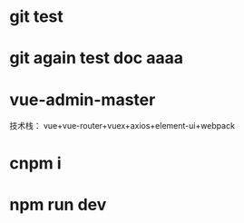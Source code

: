 # git test
# git again test doc aaaa
# vue-admin-master
技术栈： vue+vue-router+vuex+axios+element-ui+webpack
# cnpm i
# npm run dev
